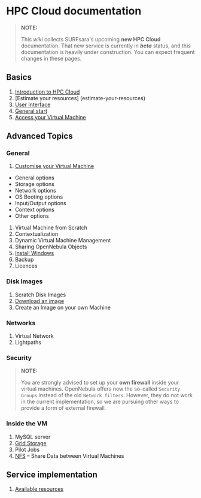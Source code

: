 # HPC Cloud documentation

> **NOTE:**
>
> This _wiki_ collects SURFsara's upcoming **new HPC Cloud** documentation. That new service is currently in **_beta_** status, and this documentation is heavily under construction. You can expect frequent changes in these pages.

## Basics
1. [Introduction to HPC Cloud](introduction-to-hpc-cloud)  
1. [Estimate your resources] (estimate-your-resources)  
1. [User Interface](user-interface)  
1. [General start](general-start)  
1. [Access your Virtual Machine](access-your-VM)

## Advanced Topics

### General

1. [Customise your Virtual Machine](customize-your-vm)
 * General options
 * Storage options
 * Network options
 * OS Booting options
 * Input/Output options
 * Context options
 * Other options
1. Virtual Machine from Scratch  
1. Contextualization  
1. Dynamic Virtual Machine Management  
1. Sharing OpenNebula Objects  
1. [Install Windows](windows)  
1. Backup  
1. Licences  

### Disk Images
1. Scratch Disk Images  
1. [Download an image](image_download)  
1. Create an Image on your own Machine  

### Networks
1. Virtual Network  
1. Lightpaths 

### Security
> **NOTE:**
>
> You are strongly advised to set up your **own firewall** inside your virtual machines. OpenNebula offers now the so-called `Security Groups` instead of the old `Network filters`. However, they do not work in the current implementation, so we are pursuing other ways to provide a form of external firewall. 


### Inside the VM
1. MySQL server  
1. [Grid Storage](grid-storage)    
1. Pilot Jobs  
1. [NFS](NFS) &ndash; Share Data between Virtual Machines

## Service implementation
1. [Available resources](resources-available)
